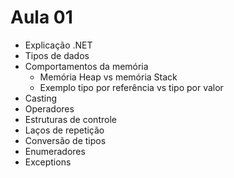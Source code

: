 # Aula 01
- Explicação .NET
- Tipos de dados
- Comportamentos da memória
    - Memória Heap vs memória Stack
    - Exemplo tipo por referência vs tipo por valor
- Casting
- Operadores
- Estruturas de controle
- Laços de repetição
- Conversão de tipos
- Enumeradores
- Exceptions 